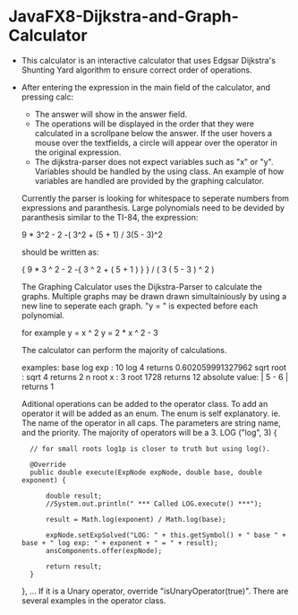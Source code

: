 # JavaFX8-Dijkstra-and-Graph-Calculator

- This calculator is an interactive calculator that uses Edgsar Dijkstra's Shunting Yard algorithm to ensure correct 
order of operations. 
- After entering the expression in the main field of the calculator, and pressing calc: 
  - The answer will show in the answer field.
  - The operations will be displayed in the order that they were calculated in a scrollpane below the answer. If the user
  hovers a mouse over the textfields, a circle will appear over the operator in the original expression. 
  - The dijkstra-parser does not expect variables such as "x" or "y". Variables should be handled by the using class. An
  example of how variables are handled are provided by the graphing calculator.
  
  Currently the parser is looking for whitespace to seperate numbers from expressions and paranthesis. Large polynomials need
  to be devided by paranthesis similar to the TI-84, the expression:
  
  9 * 3^2 - 2 -( 3^2 + (5 + 1) / 3(5 - 3)^2
  
  should be written as: 
  
  { 9 * 3 ^ 2 - 2 -{ 3 ^ 2 + ( 5 + 1 ) } } / ( 3 ( 5 - 3 ) ^ 2 )
  
  The Graphing Calculator uses the Dijkstra-Parser to calculate the graphs. Multiple graphs may be drawn drawn simultainiously
  by using a new line to seperate each graph. "y = " is expected before each polynomial. 
  
  for  example
  y = x ^ 2
  y = 2 * x ^ 2 - 3
  
  The calculator can perform the majority of calculations. 
  
  examples:
  base log exp  : 10 log 4  returns 0.602059991327962
  sqrt root     : sqrt 4    returns 2
  n root x      : 3 root 1728  returns 12
  absolute value: | 5 - 6 |  returns 1
  
  Aditional operations can be added to the operator class. To add an operator it will be added as an enum.
  The enum is self explanatory.
  ie.
  The name of the operator in all caps. The parameters are string name, and the priority. The majority of operators will be a       3. 
  LOG ("log", 3) {

        // for small roots log1p is closer to truth but using log().

        @Override
        public double execute(ExpNode expNode, double base, double exponent) {

            double result;
            //System.out.println(" *** Called LOG.execute() ***");

            result = Math.log(exponent) / Math.log(base);

            expNode.setExpSolved("LOG: " + this.getSymbol() + " base " + base + " log exp: " + exponent + " = " + result);
            ansComponents.offer(expNode);

            return result;
        }
    }, ...
    If it is a Unary operator, override "isUnaryOperator(true)". There are several examples in the operator class. 

